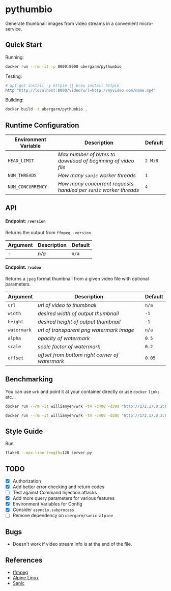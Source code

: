 pythumbio
===
Generate thumbnail images from video streams in a convenient micro-service.

## Quick Start
Running:
```bash
docker run --rm -it -p 8000:8000 ubergarm/pythumbio
```

Testing:
```bash
# apt-get install -y httpie || brew install httpie
http "http://localhost:8000/video?url=http://myvideo.com/name.mp4"
```

Building:
```bash
docker build -t ubergarm/pythumbio .
```

## Runtime Configuration
Environment Variable | Description | Default
--- | --- | ---
`HEAD_LIMIT` | *Max number of bytes to download of beginning of video file* | `2 MiB`
`NUM_THREADS` | *How many `sanic` worker threads* | `1`
`NUM_CONCURRENCY` | *How many concurrent requests handled per `sanic` worker threads* | `4`

## API
####  Endpoint: `/version`
Returns the output from `ffmpeg -version`

Argument | Description | Default
--- | --- | ---
`-` | *n/a* | `n/a`

####  Endpoint: `/video`
Returns a `jpeg` format thumbnail from a given video file with optional parameters.

Argument | Description | Default
--- | --- | ---
`url` | *url of video to thumbnail* | `n/a`
`width` | *desired width of output thumbnail* | `-1`
`height` | *desired height of output thumbnail* | `-1`
`watermark` | *url of transparent png watermark image* | `n/a`
`alpha` | *opacity of watermark* | `0.5`
`scale` | *scale factor of watermark* | `0.2`
`offset` | *offset from bottom right corner of watermark* | `0.05`

## Benchmarking
You can use `wrk` and point it at your container directly or use `docker` `links` etc...
```bash
docker run --rm -it williamyeh/wrk -t4 -c400 -d30s "http://172.17.0.2:8000/version"
```
```bash
docker run --rm -it williamyeh/wrk -t4 -c400 -d30s "http://172.17.0.2:8000/video?url=http://myvideo.com/name.mp4"
```

## Style Guide
Run
```bash
flake8 --max-line-length=120 server.py
```

## TODO
- [x] Authorization
- [x] Add better error checking and return codes
- [ ] Test against Command Injection attacks
- [x] Add more query parameters for various features
- [x] Environment Variables for Config
- [x] Consider `asyncio.subprocess`
- [ ] Remove dependency on `ubergarm/sanic-alpine`

## Bugs
* Doesn't work if video stream info is at the end of the file.

## References
* [ffmpeg](https://ffmpeg.org/)
* [Alpine Linux](https://alpinelinux.org/)
* [Sanic](https://github.com/channelcat/sanic)
